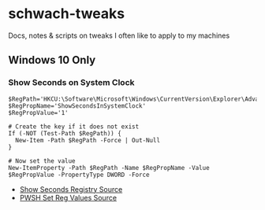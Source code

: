 # schwach-tweaks
Docs, notes &amp; scripts on tweaks I often like to apply to my machines

## Windows 10 Only

### Show Seconds on System Clock
```pwsh
$RegPath='HKCU:\Software\Microsoft\Windows\CurrentVersion\Explorer\Advanced'
$RegPropName='ShowSecondsInSystemClock'
$RegPropValue='1'

# Create the key if it does not exist
If (-NOT (Test-Path $RegPath)) {
  New-Item -Path $RegPath -Force | Out-Null
}

# Now set the value
New-ItemProperty -Path $RegPath -Name $RegPropName -Value $RegPropValue -PropertyType DWORD -Force
```
- [Show Seconds Registry Source](https://www.howtogeek.com/325096/how-to-make-windows-10s-taskbar-clock-display-seconds/)
- [PWSH Set Reg Values Source](https://devblogs.microsoft.com/powershell-community/how-to-update-or-add-a-registry-key-value-with-powershell/)

